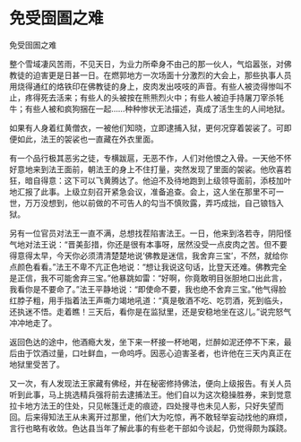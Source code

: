 # 免受囹圄之难

免受囹圄之难

整个雪域凄风苦雨，不见天日，为业力所牵身不由己的那一伙人，气焰嚣张，对佛教徒的迫害更是日甚一日。在燃郭地方一次场面十分激烈的大会上，那些执事人员用烧得通红的烙铁印在佛教徒的身上，皮肉发出吱吱的声音。有些人被烫得惨叫不止，疼得死去活来；有些人的头被按在熊熊烈火中；有些人被迫手持屠刀宰杀牦牛；有些人被和疯狗捆在一起……种种惨状无法描述，真成了活生生的人间地狱。

如果有人身着红黄僧衣，一被他们知晓，立即逮捕入狱，更何况穿着袈裟了。可即便如此，法王的袈裟也一直藏在外衣里面。

有一个品行极其恶劣之徒，专横跋扈，无恶不作，人们对他恨之入骨。一天他不怀好意地来到法王面前，朝法王的身上不住打量，突然发现了里面的袈裟。他欣喜若狂，暗自得意：这下可以飞黄腾达了。他迫不及待地跑到上级领导面前，添枝加叶地汇报了此事。上级立刻召开紧急会议，准备追查。会上，这人坐在那里不可一世，万万没想到，他以前做的不可告人的勾当不慎败露，弄巧成拙，自己锒铛入狱。

另有一位官员对法王一直不满，总想找茬陷害法王。一日，他来到洛若寺，阴阳怪气地对法王说：“晋美彭措，你还是很有本事呀，居然没受一点皮肉之苦。但不要得意得太早，今天你必须清清楚楚地说‘佛教是迷信，我舍弃三宝’，不然，就给你点颜色看看。”法王不卑不亢正色地说：“想让我说这句话，比登天还难。佛教完全是正信，我不可能舍弃三宝。”他暴跳如雷：“好啊，你竟敢明目张胆地口出此言，我看你是不要命了。”法王平静地说：“即使命不要，我也绝不舍弃三宝。”他气得脸红脖子粗，用手指着法王声嘶力竭地吼道：“真是敬酒不吃、吃罚酒，死到临头，还执迷不悟。走着瞧！三天后，看你是在监狱里，还是安稳地坐在这儿。”说完怒气冲冲地走了。

返回色达的途中，他酒瘾大发，坐下来一杯接一杯地喝，烂醉如泥还停不下来，最后由于饮酒过量，口吐鲜血，一命呜呼。因恶心迫害圣者，也许他在三天内真正在地狱里受苦了。

又一次，有人发现法王家藏有佛经，并在秘密修持佛法，便向上级报告。有关人员听到此事，马上挑选精兵强将前去逮捕法王。他们自以为这次稳操胜券，来到觉意拉卡地方法王的住处，只见帐篷迁走的痕迹，四处搜寻也未见人影，只好失望而回。后来得知法王从未离开过那里，他们大为吃惊，再不敢轻举妄动找他的麻烦，言行也略有收敛。色达县当年了解此事的有些老干部如今谈起，仍觉得颇为蹊跷。

